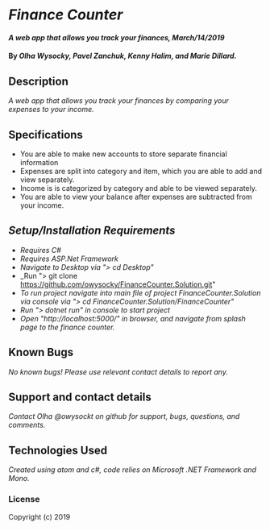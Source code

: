 # _Finance Counter_

#### _A web app that allows you track your finances, March/14/2019_

#### By _**Olha Wysocky, Pavel Zanchuk, Kenny Halim, and Marie Dillard.**_

## Description
_A web app that allows you track your finances by comparing your expenses to your income._

## Specifications
* You are able to make new accounts to store separate financial information
* Expenses are split into category and item, which you are able to add and view separately.
* Income is is categorized by category and able to be viewed separately.
* You are able to view your balance after expenses are subtracted from your income.



## _Setup/Installation Requirements_

* _Requires C#_
* _Requires ASP.Net Framework_
* _Navigate to Desktop via "> cd Desktop"_
* _Run "> git clone https://github.com/owysocky/FinanceCounter.Solution.git"
* _To run project navigate into main file of project FinanceCounter.Solution via console via "> cd FinanceCounter.Solution/FinanceCounter"_
* _Run "> dotnet run" in console to start project_
* _Open "http://localhost:5000/" in browser, and navigate from splash page to the finance counter._


## Known Bugs

_No known bugs! Please use relevant contact details to report any._

## Support and contact details

_Contact Olha @owysockt on github for support, bugs, questions, and comments._

## Technologies Used

_Created using atom and c#, code relies on Microsoft .NET Framework and Mono._

### License
Copyright (c) 2019 
